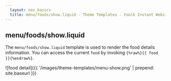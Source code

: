```yaml
---
  layout: nav_basics
  title: menu/foods/show.liquid - Theme Templates - Yoolk Instant Website Themes
---
```


<h2 class="section-title">menu/foods/show.liquid</h2>

The `menu/foods/show.liquid` template is used to render the food details information. You can access the current `food` by invoking <code>{%raw%}{{ food }}{%endraw%}</code>.

![food detail]({{ '/images/theme-templates/menu-show.png' | prepend: site.baseurl }})